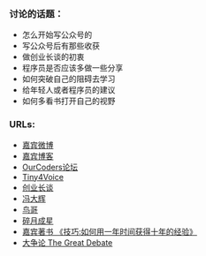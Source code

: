 ### 讨论的话题： ###

- 怎么开始写公众号的
- 写公众号后有那些收获
- 做创业长谈的初衷
- 程序员是否应该多做一些分享
- 如何突破自己的阻碍去学习
- 给年轻人或者程序员的建议
- 如何多看书打开自己的视野

### URLs: ###

- [嘉宾微博](http://weibo.com/tinyfool)
- [嘉宾博客](http://tinyfool.org/)
- [OurCoders论坛](http://ourcoders.com/home/)
- [Tiny4Voice](http://www.ximalaya.com/11456874/album/263793)
- [创业长谈](https://v.qq.com/x/page/m0314f4quem.html)
- [冯大辉](http://dbanotes.net/)
- [鸟哥](http://www.laruence.com/)
- [碎月成星](http://blog.sycx.me/)
- [嘉宾著书 《技巧:如何用一年时间获得十年的经验》](https://book.douban.com/subject/26874593/)
- [大争论 The Great Debate ](https://book.douban.com/subject/25963607/)
